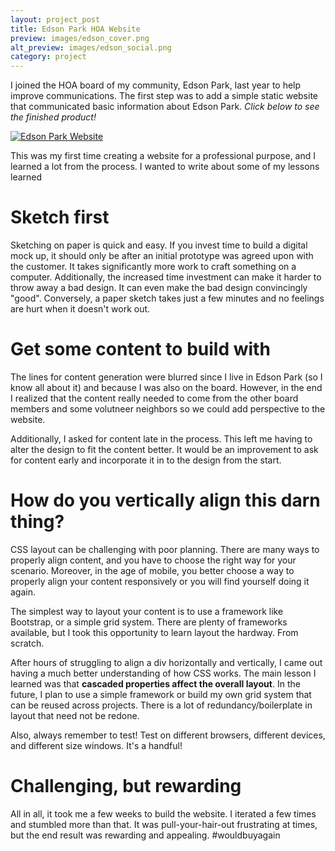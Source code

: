 ```yaml
---
layout: project_post
title: Edson Park HOA Website
preview: images/edson_cover.png
alt_preview: images/edson_social.png
category: project
---
```


I joined the HOA board of my community, Edson Park, last year to help improve communications. The first step was to add a simple static website that communicated basic information about Edson Park. _Click below to see the finished product!_

<!--more-->

[![Edson Park Website]({{site.url}}/images/edson_cover.png)](https://web.archive.org/web/20180805071611/http://edsonpark.com/)

This was my first time creating a website for a professional purpose, and I learned a lot from the process. I wanted to write about some of my lessons learned

Sketch first
==============

Sketching on paper is quick and easy. If you invest time to build a digital mock up, it should only be after an initial prototype was agreed upon with the customer. It takes significantly more work to craft something on a computer. Additionally, the increased time investment can make it harder to throw away a bad design. It can even make the bad design convincingly "good". Conversely, a paper sketch takes just a few minutes and no feelings are hurt when it doesn't work out.

Get some content to build with
================================

The lines for content generation were blurred since I live in Edson Park (so I know all about it) and because I was also on the board. However, in the end I realized that the content really needed to come from the other board members and some volutneer neighbors so we could add perspective to the website.

Additionally, I asked for content late in the process. This left me having to alter the design to fit the content better. It would be an improvement to ask for content early and incorporate it in to the design from the start.

How do you vertically align this darn thing?
=============================================

CSS layout can be challenging with poor planning. There are many ways to properly align content, and you have to choose the right way for your scenario. Moreover, in the age of mobile, you better choose a way to properly align your content responsively or you will find yourself doing it again.

The simplest way to layout your content is to use a framework like Bootstrap, or a simple grid system. There are plenty of frameworks available, but I took this opportunity to learn layout the hardway. From scratch.

After hours of struggling to align a div horizontally and vertically, I came out having a much better understanding of how CSS works. The main lesson I learned was that **cascaded properties affect the overall layout**. In the future, I plan to use a simple framework or build my own grid system that can be reused across projects. There is a lot of redundancy/boilerplate in layout that need not be redone.

Also, always remember to test! Test on different browsers, different devices, and different size windows. It's a handful!

Challenging, but rewarding
===========================
All in all, it took me a few weeks to build the website. I iterated a few times and stumbled more than that. It was pull-your-hair-out frustrating at times, but the end result was rewarding and appealing. #wouldbuyagain
